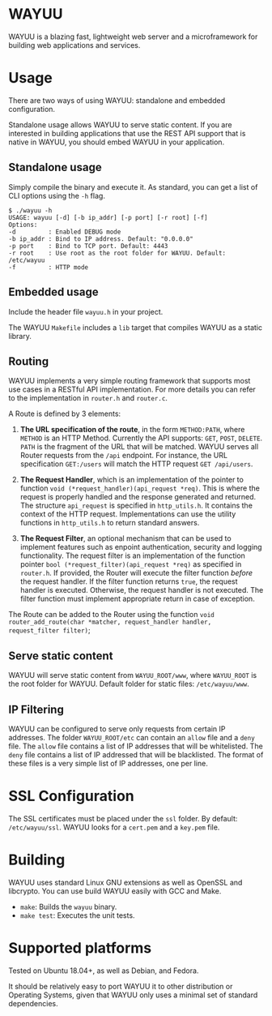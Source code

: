 # WAYUU

WAYUU is a blazing fast, lightweight web server and a microframework for building web applications and services.

# Usage
There are two ways of using WAYUU: standalone and embedded configuration. 

Standalone usage allows WAYUU to serve static content. If you are interested in building applications that use the REST API support that is native in WAYUU, you should embed WAYUU in your application.

## Standalone usage

Simply compile the binary and execute it. As standard, you can get a list of CLI options using the `-h` flag.

```
$ ./wayuu -h
USAGE: wayuu [-d] [-b ip_addr] [-p port] [-r root] [-f]
Options:
-d         : Enabled DEBUG mode
-b ip_addr : Bind to IP address. Default: "0.0.0.0"
-p port    : Bind to TCP port. Default: 4443
-r root    : Use root as the root folder for WAYUU. Default: /etc/wayuu
-f         : HTTP mode
```

## Embedded usage

Include the header file `wayuu.h` in your project. 

The WAYUU `Makefile` includes a `lib` target that compiles WAYUU as a static library. 

## Routing

WAYUU implements a very simple routing framework that supports most use cases in a RESTful API implementation. For more details you can refer to the implementation in `router.h` and `router.c`.

A Route is defined by 3 elements:
1. **The URL specification of the route**, in the form `METHOD:PATH`, where `METHOD` is an HTTP Method. Currently the API supports: `GET`, `POST`, `DELETE`. `PATH` is the fragment of the URL that will be matched. WAYUU serves all Router requests from the `/api` endpoint. For instance, the URL specification `GET:/users` will match the HTTP request `GET /api/users`.

2. **The Request Handler**, which is an implementation of the pointer to function `void (*request_handler)(api_request *req)`. This is where the request is properly handled and the response generated and returned. The structure `api_request` is specified in `http_utils.h`. It contains the context of the HTTP request. Implementations can use the utility functions in `http_utils.h` to return standard answers.

3. **The Request Filter**, an optional mechanism that can be used to implement features such as enpoint authentication, security and logging functionality. The request filter is an implementation of the function pointer `bool (*request_filter)(api_request *req)` as specified in `router.h`. If provided, the Router will execute the filter function *before* the request handler. If the filter function returns `true`, the request handler is executed. Otherwise, the request handler is not executed. The filter function must implement appropriate return in case of exception. 

The Route can be added to the Router using the function `void router_add_route(char *matcher, request_handler handler, request_filter filter)`;

## Serve static content

WAYUU will serve static content from `WAYUU_ROOT/www`, where `WAYUU_ROOT` is the root folder for WAYUU. Default folder for static files: `/etc/wayuu/www`.

## IP Filtering

WAYUU can be configured to serve only requests from certain IP addresses. The folder `WAYUU_ROOT/etc` can contain an `allow` file and a `deny` file. The `allow` file contains a list of IP addresses that will be whitelisted. The `deny` file contains a list of IP addressed that will be blacklisted. The format of these files is a very simple list of IP addresses, one per line.   

# SSL Configuration

The SSL certificates must be placed under the `ssl` folder. By default: `/etc/wayuu/ssl`. WAYUU looks for a `cert.pem` and a `key.pem` file.

# Building

WAYUU uses standard Linux GNU extensions as well as OpenSSL and libcrypto. You can use build WAYUU easily with GCC and Make. 

- `make`: Builds the `wayuu` binary.
- `make test`: Executes the unit tests. 


# Supported platforms

Tested on Ubuntu 18.04+, as well as Debian, and Fedora. 

It should be relatively easy to port WAYUU it to other distribution or Operating Systems, given that WAYUU only uses a minimal set of standard dependencies.